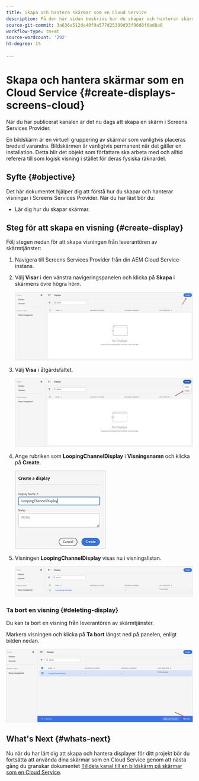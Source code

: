 ```yaml
---
title: Skapa och hantera skärmar som en Cloud Service
description: På den här sidan beskrivs hur du skapar och hanterar skärmar som en Cloud Service.
source-git-commit: 3a636a512da40f9a577d25399d33f96d8f6ad8a0
workflow-type: tm+mt
source-wordcount: '292'
ht-degree: 1%

---
```



# Skapa och hantera skärmar som en Cloud Service {#create-displays-screens-cloud}

När du har publicerat kanalen är det nu dags att skapa en skärm i Screens Services Provider.

En bildskärm är en virtuell gruppering av skärmar som vanligtvis placeras bredvid varandra. Bildskärmen är vanligtvis permanent när det gäller en installation. Detta blir det objekt som författare ska arbeta med och alltid referera till som logisk visning i stället för deras fysiska räknardel.

## Syfte {#objective}

Det här dokumentet hjälper dig att förstå hur du skapar och hanterar visningar i Screens Services Provider. När du har läst bör du:

* Lär dig hur du skapar skärmar.

## Steg för att skapa en visning {#create-display}

Följ stegen nedan för att skapa visningen från leverantören av skärmtjänster:

1. Navigera till Screens Services Provider från din AEM Cloud Service-instans.
1. Välj **Visar** i den vänstra navigeringspanelen och klicka på **Skapa** i skärmens övre högra hörn.

   ![bild](/help/screens-cloud/assets/display/disp-1.png)

1. Välj **Visa** i åtgärdsfältet.

   ![bild](/help/screens-cloud/assets/display/disp-2.png)

1. Ange rubriken som **LoopingChannelDisplay** i **Visningsnamn** och klicka på **Create**.

   ![bild](/help/screens-cloud/assets/display/disp3.png)

1. Visningen **LoopingChannelDisplay** visas nu i visningslistan.

   ![bild](/help/screens-cloud/assets/display/disp-4.png)

### Ta bort en visning {#deleting-display}

Du kan ta bort en visning från leverantören av skärmtjänster.

Markera visningen och klicka på **Ta bort** längst ned på panelen, enligt bilden nedan.

![bild](/help/screens-cloud/assets/display/disp-5.png)

## What&#39;s Next {#whats-next}

Nu när du har lärt dig att skapa och hantera displayer för ditt projekt bör du fortsätta att använda dina skärmar som en Cloud Service genom att nästa gång du granskar dokumentet [Tilldela kanal till en bildskärm på skärmar som en Cloud Service](https://experienceleague.adobe.com/docs/experience-manager-cloud-service/screens-as-cloud-service/create-content/assigning-channels-to-display.html?lang=en).